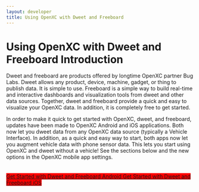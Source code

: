 ```yaml
---
layout: developer
title: Using OpenXC with Dweet and Freeboard
---
```


<div class="page-header">
    <h1>Using OpenXC with Dweet and Freeboard Introduction</h1>
</div>

<p>Dweet and freeboard are products offered by longtime OpenXC partner Bug Labs. Dweet allows any product, device, machine, gadget, or thing to publish data. It is simple to use. Freeboard is a simple way to build real-time and interactive dashboards and visualization tools from dweet and other data sources. Together, dweet and freeboard provide a quick and easy to visualize your OpenXC data. In addition, it is completely free to get started. </p>

<p style="padding-bottom: 4%;">In order to make it quick to get started with OpenXC, dweet, and freeboard, updates have been made to OpenXC Android and iOS applications. Both now let you dweet data from any OpenXC data source (typically a Vehicle Interface). In addition, as a quick and easy way to start, both apps now let you augment vehicle data with phone sensor data. This lets you start using OpenXC and dweet without a vehicle! See the sections below and the new options in the OpenXC mobile app settings.</p>

<a class="btn btn-success btn-lg dweet"  href="/dweet/dweet-freeboard-android.html" style="background-color: red;">
Get Started with Dweet and Freeboard Android
</a>

<a class="btn btn-success btn-lg dweet"  href="/dweet/dweet-freeboard-ios.html" style="background-color: red;">
Get Started with Dweet and Freeboard iOS
</a>

